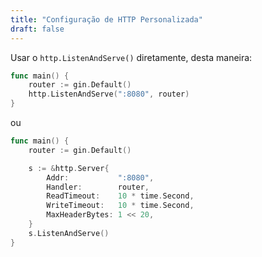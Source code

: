 ```yaml
---
title: "Configuração de HTTP Personalizada"
draft: false
---
```


Usar o `http.ListenAndServe()` diretamente, desta maneira:

```go
func main() {
	router := gin.Default()
	http.ListenAndServe(":8080", router)
}
```

ou

```go
func main() {
	router := gin.Default()

	s := &http.Server{
		Addr:           ":8080",
		Handler:        router,
		ReadTimeout:    10 * time.Second,
		WriteTimeout:   10 * time.Second,
		MaxHeaderBytes: 1 << 20,
	}
	s.ListenAndServe()
}
```
